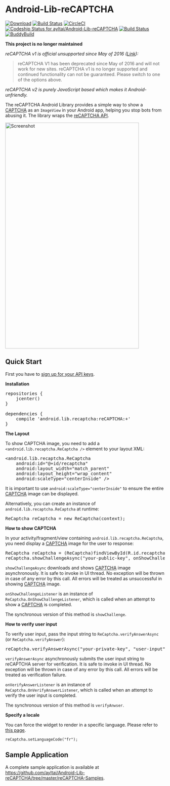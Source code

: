 Android-Lib-reCAPTCHA
=====================

[![Download](https://api.bintray.com/packages/ayltai/maven/Android-Lib-reCAPTCHA/images/download.svg)](https://bintray.com/ayltai/maven/Android-Lib-reCAPTCHA/_latestVersion) [![Build Status](https://travis-ci.org/ayltai/Android-Lib-reCAPTCHA.svg?branch=master)](https://travis-ci.org/ayltai/Android-Lib-reCAPTCHA) [![CircleCI](https://circleci.com/gh/ayltai/Android-Lib-reCAPTCHA/tree/master.svg?style=svg)](https://circleci.com/gh/ayltai/Android-Lib-reCAPTCHA/tree/master) [![Codeship Status for ayltai/Android-Lib-reCAPTCHA](https://codeship.com/projects/11617a20-0542-0134-c052-52d3a6e8b2fb/status?branch=master)](https://codeship.com/projects/154375) [![Build Status](https://www.bitrise.io/app/f841e281ea9f60f8.svg?token=vz-fpO2sL5otS0IGQegCSA&branch=master)](https://www.bitrise.io/app/f841e281ea9f60f8)  [![BuddyBuild](https://dashboard.buddybuild.com/api/statusImage?appID=5748647cff80170100275e94&branch=master&build=latest)](https://dashboard.buddybuild.com/apps/5748647cff80170100275e94/build/latest)

**This project is no longer maintained**

*reCAPTCHA v1 is official unsupported since May of 2016 ([Link](https://developers.google.com/recaptcha/docs/versions)):*
> reCAPTCHA V1 has been deprecated since May of 2016 and will not work for new sites. reCAPTCHA v1 is no longer supported and continued functionality can not be guaranteed. Please switch to one of the options above.

*reCAPTCHA v2 is purely JavaScript based which makes it Android-unfriendly.*

The reCAPTCHA Android Library provides a simple way to show a <a href="http://www.google.com/recaptcha/captcha">CAPTCHA</a> as an <code>ImageView</code> in your Android app, helping you stop bots from abusing it. The library wraps the <a href="https://developers.google.com/recaptcha/intro">reCAPTCHA API</a>.

<img src="https://raw.githubusercontent.com/ayltai/Android-Lib-reCAPTCHA/master/screenshot.png" width="422" height="714" alt="Screenshot" />

Quick Start
-----------

First you have to <a href="https://www.google.com/recaptcha/admin">sign up for your API keys</a>.

**Installation**

<pre>
repositories {
    jcenter()
}

dependencies {
    compile 'android.lib.recaptcha:reCAPTCHA:+'
}
</pre>

**The Layout**

To show CAPTCHA image, you need to add a `<android.lib.recaptcha.ReCaptcha />` element to your layout XML:

<pre>
&lt;android.lib.recaptcha.ReCaptcha
    android:id="@+id/recaptcha"
    android:layout_width="match_parent"
    android:layout_height="wrap_content"
    android:scaleType="centerInside" /&gt;
</pre>

It is important to use `android:scaleType="centerInside"` to ensure the entire <a href="http://www.google.com/recaptcha/captcha">CAPTCHA</a> image can be displayed.

Alternatively, you can create an instance of `android.lib.recaptcha.ReCaptcha` at runtime:

<pre>ReCaptcha reCaptcha = new ReCaptcha(context);</pre>

**How to show CAPTCHA**

In your activity/fragment/view containing `android.lib.recaptcha.ReCaptcha`, you need display a <a href="http://www.google.com/recaptcha/captcha">CAPTCHA</a> image for the user to response:

<pre>
ReCaptcha reCaptcha = (ReCaptcha)findViewById(R.id.recaptcha);
reCaptcha.showChallengeAsync("your-public-key", onShowChallengeListener);
</pre>

`showChallengeAsync` downloads and shows <a href="http://www.google.com/recaptcha/captcha">CAPTCHA</a> image asynchronously. It is safe to invoke in UI thread. No exception will be thrown in case of any error by this call. All errors will be treated as unsuccessful in showing <a href="http://www.google.com/recaptcha/captcha">CAPTCHA</a> image.

`onShowChallengeListener` is an instance of `ReCaptcha.OnShowChallengeListener`, which is called when an attempt to show a <a href="http://www.google.com/recaptcha/captcha">CAPTCHA</a> is completed.

The synchronous version of this method is `showChallenge`.

**How to verify user input**

To verify user input, pass the input string to `ReCaptcha.verifyAnswerAsync` (or `ReCaptcha.verifyAnswer`):

<pre>reCaptcha.verifyAnswerAsync("your-private-key", "user-input", onVerifyAnswerListener);</pre>

`verifyAnswerAsync` asynchronously submits the user input string to reCAPTCHA server for verification. It is safe to invoke in UI thread. No exception will be thrown in case of any error by this call. All errors will be treated as verification failure.

`onVerifyAnswerListener` is an instance of `ReCaptcha.OnVerifyAnswerListener`, which is called when an attempt to verify the user input is completed.

The synchronous version of this method is `verifyAnwser`.

**Specify a locale**

You can force the widget to render in a specific language. Please refer to [this page](https://developers.google.com/recaptcha/docs/language).

`reCaptcha.setLanguageCode("fr");`

Sample Application
------------------

A complete sample application is available at <a href="https://github.com/ayltai/Android-Lib-reCAPTCHA/tree/master/reCAPTCHA-Samples">https://github.com/ayltai/Android-Lib-reCAPTCHA/tree/master/reCAPTCHA-Samples</a>.
